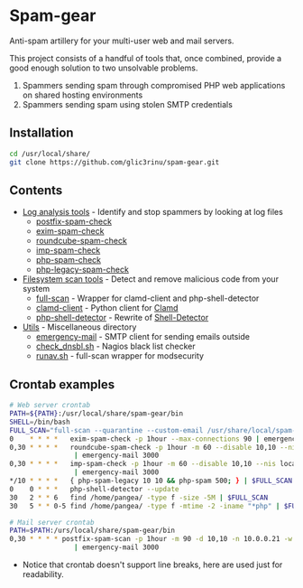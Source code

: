 # Spam-gear

Anti-spam artillery for your multi-user web and mail servers.

This project consists of a handful of tools that, once combined, provide a good enough solution to two unsolvable problems.

1. Spammers sending spam through compromised PHP web applications on shared hosting environments
2. Spammers sending spam using stolen SMTP credentials


## Installation
```bash
cd /usr/local/share/
git clone https://github.com/glic3rinu/spam-gear.git
```


## Contents

* [Log analysis tools](logs) - Identify and stop spammers by looking at log files
    * [postfix-spam-check](logs/postfix-spam-check)
    * [exim-spam-check](logs/exim-spam-check)
    * [roundcube-spam-check](logs/roundcube-spam-check)
    * [imp-spam-check](logs/imp-spam-check)
    * [php-spam-check](logs/php-legacy-check)
    * [php-legacy-spam-check](logs/php-legacy-spam-check)
* [Filesystem scan tools](scans) - Detect and remove malicious code from your system
    * [full-scan](scans/full-scan) - Wrapper for clamd-client and php-shell-detector
    * [clamd-client](scans/clamd-client) - Python client for [Clamd](http://www.clamav.net)
    * [php-shell-detector](scans/php-shell-detector) - Rewrite of [Shell-Detector](https://github.com/emposha/Shell-Detector)
* [Utils](utils) - Miscellaneous directory
    * [emergency-mail](utils/emergency-mail) - SMTP client for sending emails outside
    * [check_dnsbl.sh](utils/check_dnsbl.sh) - Nagios black list checker
    * [runav.sh](utils/runav.sh) - full-scan wrapper for modsecurity


## Crontab examples

```bash
# Web server crontab
PATH=${PATH}:/usr/local/share/spam-gear/bin
SHELL=/bin/bash
FULL_SCAN="full-scan --quarantine --custom-email /usr/share/local/spam-gear/conf/alert.email"
0    * * * *   exim-spam-check -p 1hour --max-connections 90 | emergency-mail 2000
0,30 * * * *   roundcube-spam-check -p 1hour -m 60 --disable 10,10 --nis localhost \
                | emergency-mail 3000
0,30 * * * *   imp-spam-check -p 1hour -m 60 --disable 10,10 --nis localhost \
                | emergency-mail 3000
*/10 * * * *   { php-spam-legacy 10 10 && php-spam 500; } | $FULL_SCAN
0    0 * * *   php-shell-detector --update
30   2 * * 6   find /home/pangea/ -type f -size -5M | $FULL_SCAN
30   5 * * 0-5 find /home/pangea/ -type f -mtime -2 -iname "*php" | $FULL_SCAN
```

```bash
# Mail server crontab
PATH=$PATH:/urs/local/share/spam-gear/bin
0,30 * * * * postfix-spam-scan -p 1hour -m 90 -d 10,10 -n 10.0.0.21 -w 10.0.0.21 \
                | emergency-mail 3000
```

* Notice that crontab doesn't support line breaks, here are used just for readability.

<!--TODO custom settinsg-->
